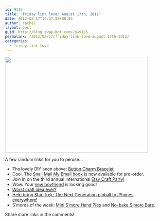 ```yaml
---
id: 9115
title: 'friday link love: August 17th, 2012'
date: 2012-08-17T14:27:52+00:00
author: rachel
layout: post
guid: http://blog.swap-bot.com/?p=9115
permalink: /2012/08/17/friday-link-love-august-17th-2012/
categories:
  - friday link love
---
```

[<img src="http://blog.swap-bot.com/wp-content/uploads/2012/08/button-charm-bracelet.jpg" alt="" title="button-charm-bracelet" width="470" height="315" class="alignnone size-full wp-image-9116" srcset="http://blog.swap-bot.com/wp-content/uploads/2012/08/button-charm-bracelet-300x201.jpg 300w, http://blog.swap-bot.com/wp-content/uploads/2012/08/button-charm-bracelet.jpg 470w" sizes="(max-width: 470px) 100vw, 470px" />](http://little-bravery.blogspot.com/2012/07/make-it-yourself-monday-diy-button.html)

A few random links for you to peruse&#8230;

  * The lovely DIY seen above: [Button Charm Bracelet](http://little-bravery.blogspot.com/2012/07/make-it-yourself-monday-diy-button.html).
  * Cool. The [Snail Mail My Email book](http://snailmailmyemail.org/book/) is now available for pre-order. 
  * Join in on the third annual international [Etsy Craft Party!](http://blog.craftzine.com/archive/2012/08/third_annual_etsy_craft_party.html)
  * Wow. Your [new boyfriend](http://www.etsy.com/listing/104784218/your-new-boyfriend-handmade-sticker-set) is looking good!
  * [Worst craft idea ever?](http://www.buzzfeed.com/catesish/the-worst-craft-idea-ever)
  * [Help bring Star Trek: The Next Generation pinball to iPhones everywhere!](http://www.kickstarter.com/projects/1067367405/pinball-arcade-star-trek-the-next-generation)
  * S&#8217;mores of the week: [Mini S&#8217;more Hand Pies](http://mommyimhungry.blogspot.com/2011/07/mini-smores-hand-pies.html) and [No-bake S&#8217;more Bars](http://thedomesticrebel.com/2012/08/08/no-bake-smores-bars/).

Share more links in the comments!